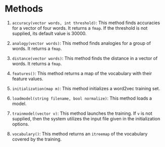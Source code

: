 # Methods

1. `accuracy(vector words, int threshold)`: This method finds accuracies for a vector of four words. It returns a `fmap`. If the threshold is not supplied, its default value is 30000.

2. `analogy(vector words)`: This method finds analogies for a group of words. It returns a `fmap`.

3. `distance(vector words)`: This method finds the distance in a vector of words. It returns a `fmap`.

4. `features()`: This method returns a map of the vocabulary with their feature values.

5. `initialization(map m)`: This method initializes a word2vec training set.

6. `loadmodel(string filename, bool normalize)`: This method loads a model.

7. `trainmodel(vector v)`: This method launches the training. If `v` is not supplied, then the system utilizes the input file given in the initialization options.

8. `vocabulary()`: This method returns an `itreemap` of the vocabulary covered by the training.